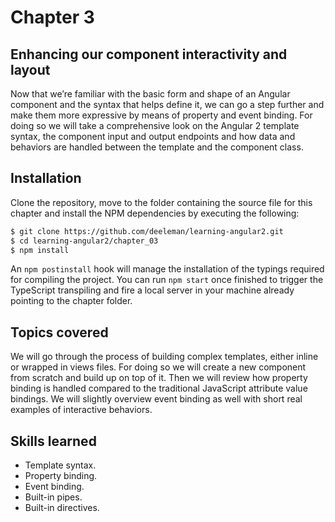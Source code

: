 # Chapter 3
## Enhancing our component interactivity and layout

Now that we’re familiar with the basic form and shape of an Angular component and the syntax that helps define it, we can go a step further and make them more expressive by means of property and event binding. For doing so we will take a comprehensive look on the Angular 2 template syntax, the component input and output endpoints and how data and behaviors are handled between the template and the component class.

## Installation

Clone the repository, move to the folder containing the source file for this chapter and install the NPM dependencies by executing the following:

```bash
$ git clone https://github.com/deeleman/learning-angular2.git
$ cd learning-angular2/chapter_03
$ npm install
```

An `npm postinstall` hook will manage the installation of the typings required for compiling the project. You can run `npm start` once finished to trigger the TypeScript transpiling and fire a local server in your machine already pointing to the chapter folder.

## Topics covered

We will go through the process of building complex templates, either inline or wrapped in views files. For doing so we will create a new component from scratch and build up on top of it. Then we will review how property binding is handled compared to the traditional JavaScript attribute value bindings. We will slightly overview event binding as well with short real examples of interactive behaviors.

## Skills learned

* Template syntax.
* Property binding.
* Event binding.
* Built-in pipes.
* Built-in directives.
